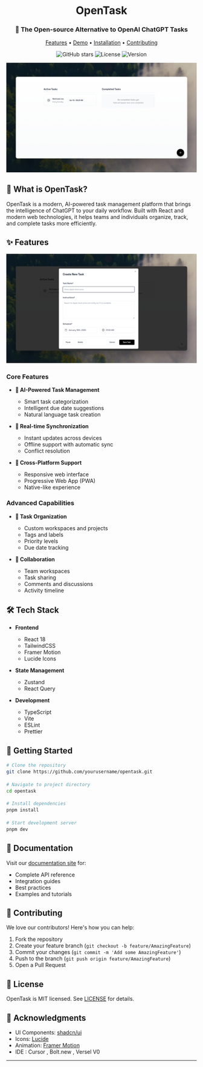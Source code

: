 <div align="center">

# OpenTask

### 🎯 The Open-source Alternative to OpenAI ChatGPT Tasks

[Features](#features) • [Demo](#demo) • [Installation](#installation) • [Contributing](#contributing)

![GitHub stars](https://img.shields.io/github/stars/yourusername/opentask?style=social)
![License](https://img.shields.io/badge/license-MIT-blue)
![Version](https://img.shields.io/badge/version-1.0.0-green)

![OpenTask Demo](public/screenshots/s1.png)

</div>

## 🌟 What is OpenTask?

OpenTask is a modern, AI-powered task management platform that brings the intelligence of ChatGPT to your daily workflow. Built with React and modern web technologies, it helps teams and individuals organize, track, and complete tasks more efficiently.

## ✨ Features

![Features Overview](public/screenshots/s2.png)

### Core Features

- **🤖 AI-Powered Task Management**
  - Smart task categorization
  - Intelligent due date suggestions
  - Natural language task creation

- **🔄 Real-time Synchronization**
  - Instant updates across devices
  - Offline support with automatic sync
  - Conflict resolution

- **📱 Cross-Platform Support**
  - Responsive web interface
  - Progressive Web App (PWA)
  - Native-like experience

### Advanced Capabilities

- **🎯 Task Organization**
  - Custom workspaces and projects
  - Tags and labels
  - Priority levels
  - Due date tracking

- **👥 Collaboration**
  - Team workspaces
  - Task sharing
  - Comments and discussions
  - Activity timeline

## 🛠️ Tech Stack

- **Frontend**
  - React 18
  - TailwindCSS
  - Framer Motion
  - Lucide Icons

- **State Management**
  - Zustand
  - React Query

- **Development**
  - TypeScript
  - Vite
  - ESLint
  - Prettier

## 🚀 Getting Started

```bash
# Clone the repository
git clone https://github.com/yourusername/opentask.git

# Navigate to project directory
cd opentask

# Install dependencies
pnpm install

# Start development server
pnpm dev
```

## 📖 Documentation

Visit our [documentation site](https://docs.opentask.dev) for:
- Complete API reference
- Integration guides
- Best practices
- Examples and tutorials

## 🤝 Contributing

We love our contributors! Here's how you can help:

1. Fork the repository
2. Create your feature branch (`git checkout -b feature/AmazingFeature`)
3. Commit your changes (`git commit -m 'Add some AmazingFeature'`)
4. Push to the branch (`git push origin feature/AmazingFeature`)
5. Open a Pull Request

## 📜 License

OpenTask is MIT licensed. See [LICENSE](LICENSE) for details.

## 💖 Acknowledgments

- UI Components: [shadcn/ui](https://ui.shadcn.com)
- Icons: [Lucide](https://lucide.dev)
- Animation: [Framer Motion](https://framer.com/motion)
- IDE : Cursor , Bolt.new , Versel V0

---
